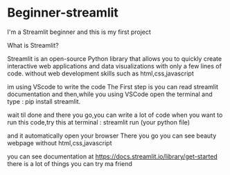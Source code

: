 # Beginner-streamlit
I'm a Streamlit beginner and this is my first project

What is Streamlit? 

Streamlit is an open-source Python library that allows you to quickly create interactive web applications and data visualizations with only a few lines of code.
without web development skills such as html,css,javascript

im using VScode to write the code 
The First step is you can read streamlit documentation and then,while you using VSCode open the terminal and type :
pip install streamlit.

wait til done
and there you go,you can write a lot of code 
when you want to run this code,try this at terminal :
streamlit run (your python file)

and it automatically open your browser
There you go you can see beauty webpage without html,css,javascript 


you can see documentation at https://docs.streamlit.io/library/get-started there is a lot of things you can try ma friend

